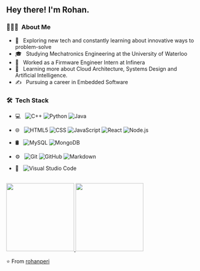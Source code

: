 <h2> Hey there! I'm Rohan.</h2>

<h3> 👨🏻‍💻 &nbsp;About Me </h3>

- 🤔 &nbsp; Exploring new tech and constantly learning about innovative ways to problem-solve
- 🎓 &nbsp; Studying Mechatronics Engineering at the University of Waterloo
- 💼 &nbsp; Worked as a Firmware Engineer Intern at Infinera
- 🌱 &nbsp; Learning more about Cloud Architecture, Systems Design and Artificial Intelligence.
- ✍️ &nbsp; Pursuing a career in Embedded Software

<h3> 🛠 &nbsp;Tech Stack</h3>

- 💻 &nbsp;
  ![C++](https://img.shields.io/badge/-C++-333333?style=flat&logo=C%2B%2B&logoColor=00599C)
  ![Python](https://img.shields.io/badge/-Python-333333?style=flat&logo=python)
  ![Java](https://img.shields.io/badge/-Java-333333?style=flat&logo=Java&logoColor=007396)

- 🌐 &nbsp;
  ![HTML5](https://img.shields.io/badge/-HTML5-333333?style=flat&logo=HTML5)
  ![CSS](https://img.shields.io/badge/-CSS-333333?style=flat&logo=CSS3&logoColor=1572B6)
  ![JavaScript](https://img.shields.io/badge/-JavaScript-333333?style=flat&logo=javascript)
  ![React](https://img.shields.io/badge/-React-333333?style=flat&logo=react)
  ![Node.js](https://img.shields.io/badge/-Node.js-333333?style=flat&logo=node.js)

- 🛢 &nbsp;
  ![MySQL](https://img.shields.io/badge/-MySQL-333333?style=flat&logo=mysql)
  ![MongoDB](https://img.shields.io/badge/-MongoDB-333333?style=flat&logo=mongodb)
- ⚙️ &nbsp;
  ![Git](https://img.shields.io/badge/-Git-333333?style=flat&logo=git)
  ![GitHub](https://img.shields.io/badge/-GitHub-333333?style=flat&logo=github)
  ![Markdown](https://img.shields.io/badge/-Markdown-333333?style=flat&logo=markdown)
- 🔧 &nbsp;
  ![Visual Studio Code](https://img.shields.io/badge/-Visual%20Studio%20Code-333333?style=flat&logo=visual-studio-code&logoColor=007ACC)
<br/>

<a href="https://github.com/rohanperi">
  <img height="180em" src="https://github-readme-stats.vercel.app/api?username=rohanperi&theme=buefy&show_icons=true" />
  <img height="180em" src="https://github-readme-stats.vercel.app/api/top-langs/?username=rohanperi&theme=buefy&layout=compact" />
</a>

<br/>

⭐️ From [rohanperi](https://github.com/rohanperi)
